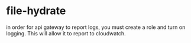 # file-hydrate

in order for api gateway to report logs, you must create a role and turn on logging. This will allow it to report to cloudwatch.
